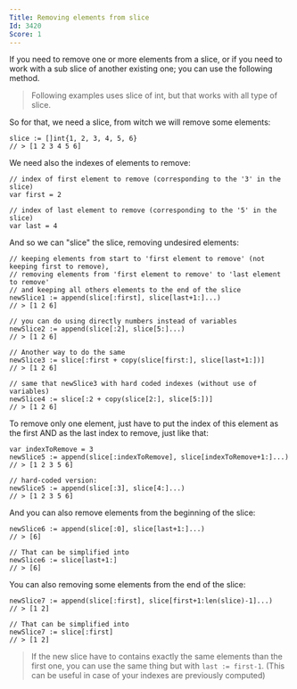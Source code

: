```yaml
---
Title: Removing elements from slice
Id: 3420
Score: 1
---
```

If you need to remove one or more elements from a slice, or if you need to work with a sub slice of another existing one; you can use the following method.

> Following examples uses slice of int, but that works with all type of slice.

So for that, we need a slice, from witch we will remove some elements:

    slice := []int{1, 2, 3, 4, 5, 6}
    // > [1 2 3 4 5 6]

We need also the indexes of elements to remove:

    // index of first element to remove (corresponding to the '3' in the slice)
    var first = 2

    // index of last element to remove (corresponding to the '5' in the slice)
    var last = 4

And so we can "slice" the slice, removing undesired elements:

    // keeping elements from start to 'first element to remove' (not keeping first to remove),
    // removing elements from 'first element to remove' to 'last element to remove'
    // and keeping all others elements to the end of the slice
    newSlice1 := append(slice[:first], slice[last+1:]...)
    // > [1 2 6]

    // you can do using directly numbers instead of variables
    newSlice2 := append(slice[:2], slice[5:]...)
    // > [1 2 6]

    // Another way to do the same
    newSlice3 := slice[:first + copy(slice[first:], slice[last+1:])]
    // > [1 2 6]

    // same that newSlice3 with hard coded indexes (without use of variables)
    newSlice4 := slice[:2 + copy(slice[2:], slice[5:])]
    // > [1 2 6]

To remove only one element, just have to put the index of this element as the first AND as the last index to remove, just like that:

    var indexToRemove = 3
    newSlice5 := append(slice[:indexToRemove], slice[indexToRemove+1:]...)
    // > [1 2 3 5 6]

    // hard-coded version:
    newSlice5 := append(slice[:3], slice[4:]...)
    // > [1 2 3 5 6]

And you can also remove elements from the beginning of the slice:

    newSlice6 := append(slice[:0], slice[last+1:]...)
    // > [6]

    // That can be simplified into
    newSlice6 := slice[last+1:]
    // > [6]

You can also removing some elements from the end of the slice:

    newSlice7 := append(slice[:first], slice[first+1:len(slice)-1]...)
    // > [1 2]

    // That can be simplified into
    newSlice7 := slice[:first]
    // > [1 2]

> If the new slice have to contains exactly the same elements than the first one, you can use the same thing but with `last := first-1`.
(This can be useful in case of your indexes are previously computed)
